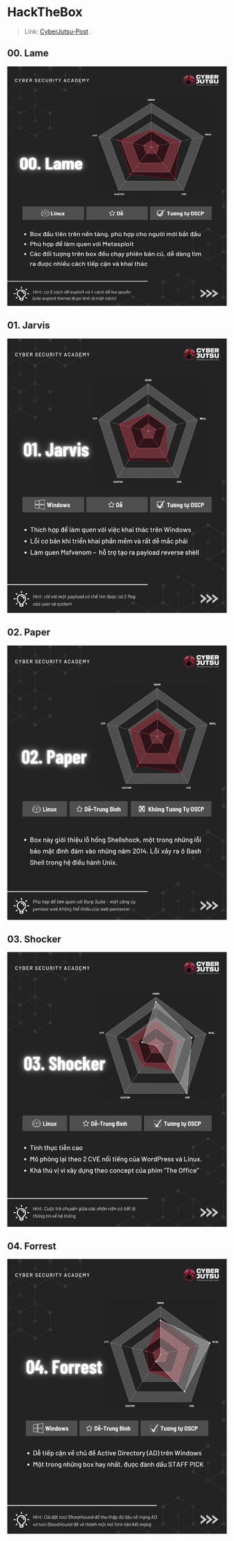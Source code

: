 # HackTheBox

> Link: [CyberJutsu-Post](https://www.facebook.com/CyberJutsu/posts/pfbid02jZt268egd32CECHH6djE242zcX7MQnsH6YmA16peCn2hDDdcUSsziheJZvnExZe9l) .

## 00. Lame

<img src="./images/htb0.jpg" alt="Lame" width="550" height="550">

## 01. Jarvis

![htb1.jpg](./images/htb1.jpg)

## 02. Paper

![htb2.jpg](./images/htb2.jpg)

## 03. Shocker

![htb3.jpg](./images/htb3.jpg)

## 04. Forrest

![htb4.jpg](./images/htb4.jpg)
